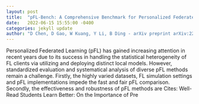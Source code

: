 ```yaml
---
layout: post
title:  "pFL-Bench: A Comprehensive Benchmark for Personalized Federated Learning"
date:   2022-06-15 15:55:00 -0400
categories: jekyll update
author: "D Chen, D Gao, W Kuang, Y Li, B Ding - arXiv preprint arXiv:2206.03655, 2022"
---
```

Personalized Federated Learning (pFL) has gained increasing attention in recent years due to its success in handling the statistical heterogeneity of FL clients via utilizing and deploying distinct local models. However, standardized evaluation and systematical analysis of diverse pFL methods remain a challenge. Firstly, the highly varied datasets, FL simulation settings and pFL implementations impede the fast and fair pFL comparison. Secondly, the effectiveness and robustness of pFL methods are 
Cites: Well-Read Students Learn Better: On the Importance of Pre